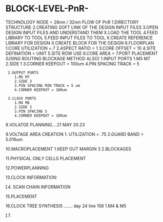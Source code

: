 # BLOCK-LEVEL-PnR-
TECHNOLOGY NODE = 28nm  / 32nm
FLOW OF PnR
  1.DIRECTORY STRUCTURE 
  2.CREATING SOFT LINK OF THE DESIGN INPUT FILES
  3.OPEN DESIGN INPUT FILES AND UNDERSTAND THEM
  X.LOAD THE TOOL
  4.FEED LIBRARY TO TOOL
  5.FEED INPUT FILES  TO TOOL
  X.CREATE REFERENCE LIBRARY FOR DESIGN
  X.CREATE BLOCK FOR THE DESIGN
  6.FLOORPLAN
     1.CORE UTILIZATION =.7
     2.ASPECT RATIO = 1
     3.CORE OFFSET = 10
     4.SITE DEFINATION = UNIT 
     5.SITE ROW USE
     6.CORE AREA =
  7.PORT PLACEMENT (USING ROUTING BLOCKAGE METHOD ALSO)
     1.INPUT PORTS 
        1.M5 M7 
        2.SIDE 1
        3.CORNER KEEPOUT = 100um
        4.PIN SPACING TRACK = 5 
        
     2.OUTPUT PORTS
        1.M5 M7
        2.SIDE 3
        3.PIN SPACING MIN TRACK = 5 um
        4.CORNER KEEPOUT = 100um
        
     3.CLOCK PORTS
        1.M4 M6
        2.SIDE 2
        3.PIN SPACING 5
        4.CORNER KEEPOUT = 100um
        
   8.VOLATGE PLANNING....21 MAY 20.23
          
   9.VOLTAGE AREA CREATION
      1. UTILIZATION = .75
      2.GUARD BAND = 5.016um
   
   10.MACROPLACEMENT
      1.KEEP OUT MARGIN 3
      2.BLOCKAGES
   
   11.PHYSICAL ONLY CELLS PLACEMENT  
   
   12.POWERPLANNING
   
   13.CLOCK INFORMATION
   
   14. SCAN CHAIN INFORMATION

   15.PLACEMENT
   
   16.CLOCK TREE SYNTHESIS ....... day 24 line 158
      1.M4 & M5
      
      
   17.  
      
   
     
